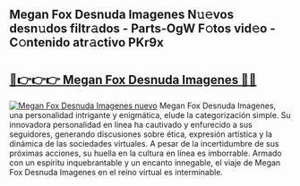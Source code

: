 ## Megan Fox Desnuda Imagenes N𝚞𝚎vos desn𝚞dos filtr𝚊dos - Parts-OgW F𝚘tos vid𝚎o - C𝚘ntenido atr𝚊ctivo PKr9x

# <h2><a href="http://mb0qk4u.tromn.icu/?c=Megan+Fox+Desnuda+Imagenes">🔗👉👉👉 Megan Fox Desnuda Imagenes 🔗🔗</a></h2>

[![Megan Fox Desnuda Imagenes nuevo](https://i.imgur.com/pEAQMta.gif)](http://mb0qk4u.tromn.icu/?c=Megan+Fox+Desnuda+Imagenes)
Megan Fox Desnuda Imagenes, una personalidad intrigante y enigmática, elude la categorización simple. Su innovadora personalidad en línea ha cautivado y enfurecido a sus seguidores, generando discusiones sobre ética, expresión artística y la dinámica de las sociedades virtuales. A pesar de la incertidumbre de sus próximas acciones, su huella en la cultura en línea es imborrable. Armado con un espíritu inquebrantable y un encanto innegable, el viaje de Megan Fox Desnuda Imagenes en el reino virtual es interminable.
